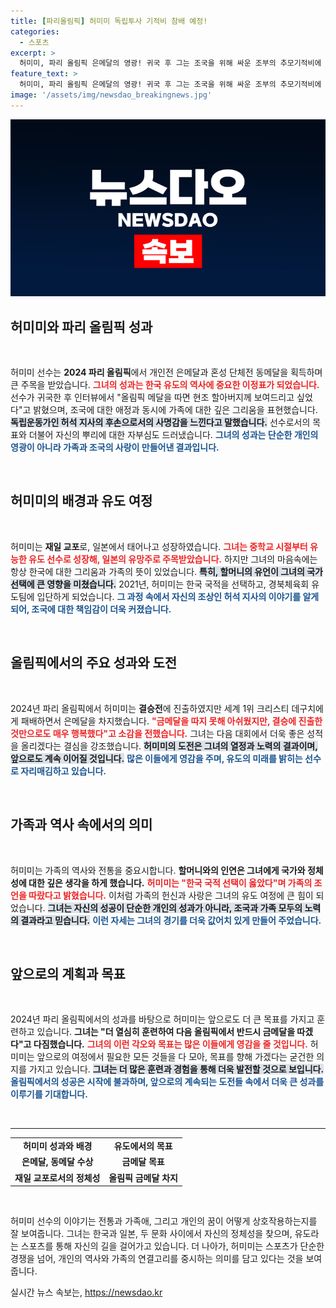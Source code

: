 ```yaml
---
title: [파리올림픽] 허미미 독립투사 기적비 참배 예정!
categories:
  - 스포츠
excerpt: >
  허미미, 파리 올림픽 은메달의 영광! 귀국 후 그는 조국을 위해 싸운 조부의 추모기적비에 참배하며 새로운 도약을 다짐했다. 할머니의 유언이 큰 힘이 되었다고 전한 그가 다음 도전에서 다시 일어날 수 있을까?
feature_text: >
  허미미, 파리 올림픽 은메달의 영광! 귀국 후 그는 조국을 위해 싸운 조부의 추모기적비에 참배하며 새로운 도약을 다짐했다. 할머니의 유언이 큰 힘이 되었다고 전한 그가 다음 도전에서 다시 일어날 수 있을까?
image: '/assets/img/newsdao_breakingnews.jpg'
---
```


<p><img src="/assets/img/newsdao_breakingnews.jpg" alt="ontimetimes 속보" /></p>

<h2 data-ke-size="size26">허미미와 파리 올림픽 성과</h2>

<p data-ke-size="size16">&nbsp;</p>

<p>허미미 선수는 <b>2024 파리 올림픽</b>에서 개인전 은메달과 혼성 단체전 동메달을 획득하며 큰 주목을 받았습니다. <b><span style="color: #ee2323;">그녀의 성과는 한국 유도의 역사에 중요한 이정표가 되었습니다.</span></b> 선수가 귀국한 후 인터뷰에서 "올림픽 메달을 따면 현조 할아버지께 보여드리고 싶었다"고 밝혔으며, 조국에 대한 애정과 동시에 가족에 대한 깊은 그리움을 표현했습니다. <b><span style="background-color: #21538527;">독립운동가인 허석 지사의 후손으로서의 사명감을 느낀다고 말했습니다.</span></b> 선수로서의 목표와 더불어 자신의 뿌리에 대한 자부심도 드러냈습니다. <b><span style="color: #1a5490;">그녀의 성과는 단순한 개인의 영광이 아니라 가족과 조국의 사랑이 만들어낸 결과입니다.</span></b></p>

<p data-ke-size="size16">&nbsp;</p>

<h2 data-ke-size="size26">허미미의 배경과 유도 여정</h2>

<p data-ke-size="size16">&nbsp;</p>

<p>허미미는 <b>재일 교포</b>로, 일본에서 태어나고 성장하였습니다. <b><span style="color: #ee2323;">그녀는 중학교 시절부터 유능한 유도 선수로 성장해, 일본의 유망주로 주목받았습니다.</span></b> 하지만 그녀의 마음속에는 항상 한국에 대한 그리움과 가족의 뜻이 있었습니다. <b><span style="background-color: #21538527;">특히, 할머니의 유언이 그녀의 국가 선택에 큰 영향을 미쳤습니다.</span></b> 2021년, 허미미는 한국 국적을 선택하고, 경북체육회 유도팀에 입단하게 되었습니다. <b><span style="color: #1a5490;">그 과정 속에서 자신의 조상인 허석 지사의 이야기를 알게 되어, 조국에 대한 책임감이 더욱 커졌습니다.</span></b></p>

<p data-ke-size="size16">&nbsp;</p>

<h2 data-ke-size="size26">올림픽에서의 주요 성과와 도전</h2>

<p data-ke-size="size16">&nbsp;</p>

<p>2024년 파리 올림픽에서 허미미는 <b>결승전</b>에 진출하였지만 세계 1위 크리스티 데구치에게 패배하면서 은메달을 차지했습니다. <b><span style="color: #ee2323;">"금메달을 따지 못해 아쉬웠지만, 결승에 진출한 것만으로도 매우 행복했다"고 소감을 전했습니다.</span></b> 그녀는 다음 대회에서 더욱 좋은 성적을 올리겠다는 결심을 강조했습니다. <b><span style="background-color: #21538527;">허미미의 도전은 그녀의 열정과 노력의 결과이며, 앞으로도 계속 이어질 것입니다.</span></b> <b><span style="color: #1a5490;">많은 이들에게 영감을 주며, 유도의 미래를 밝히는 선수로 자리매김하고 있습니다.</span></b></p>

<p data-ke-size="size16">&nbsp;</p>

<h2 data-ke-size="size26">가족과 역사 속에서의 의미</h2>

<p data-ke-size="size16">&nbsp;</p>

<p>허미미는 가족의 역사와 전통을 중요시합니다. <b>할머니와의 인연은 그녀에게 국가와 정체성에 대한 깊은 생각을 하게 했습니다.</b> <b><span style="color: #ee2323;">허미미는 "한국 국적 선택이 옳았다"며 가족의 조언을 따랐다고 밝혔습니다.</span></b> 이처럼 가족의 헌신과 사랑은 그녀의 유도 여정에 큰 힘이 되었습니다. <b><span style="background-color: #21538527;">그녀는 자신의 성공이 단순한 개인의 성과가 아니라, 조국과 가족 모두의 노력의 결과라고 믿습니다.</span></b> <b><span style="color: #1a5490;">이런 자세는 그녀의 경기를 더욱 값어치 있게 만들어 주었습니다.</span></b></p>

<p data-ke-size="size16">&nbsp;</p>

<h2 data-ke-size="size26">앞으로의 계획과 목표</h2>

<p data-ke-size="size16">&nbsp;</p>

<p>2024년 파리 올림픽에서의 성과를 바탕으로 허미미는 앞으로도 더 큰 목표를 가지고 훈련하고 있습니다. <b>그녀는 "더 열심히 훈련하여 다음 올림픽에서 반드시 금메달을 따겠다"고 다짐했습니다.</b> <b><span style="color: #ee2323;">그녀의 이런 각오와 목표는 많은 이들에게 영감을 줄 것입니다.</span></b> 허미미는 앞으로의 여정에서 필요한 모든 것들을 다 모아, 목표를 향해 가겠다는 굳건한 의지를 가지고 있습니다. <b><span style="background-color: #21538527;">그녀는 더 많은 훈련과 경험을 통해 더욱 발전할 것으로 보입니다.</span></b> <b><span style="color: #1a5490;">올림픽에서의 성공은 시작에 불과하며, 앞으로의 계속되는 도전들 속에서 더욱 큰 성과를 이루기를 기대합니다.</span></b></p>

<p data-ke-size="size16">&nbsp;</p>

<hr>

<table>
    <tr>
        <td style="text-align: center; height: 17px;"><b>허미미 성과와 배경</b></td>
        <td style="text-align: center; height: 17px;"><b>유도에서의 목표</b></td>
    </tr>
    <tr>
        <td style="text-align: center; height: 17px;"><b>은메달, 동메달 수상</b></td>
        <td style="text-align: center; height: 17px;"><b>금메달 목표</b></td>
    </tr>
    <tr>
        <td style="text-align: center; height: 17px;"><b>재일 교포로서의 정체성</b></td>
        <td style="text-align: center; height: 17px;"><b>올림픽 금메달 차지</b></td>
    </tr>
</table>

<p data-ke-size="size16">&nbsp;</p> 

<p>허미미 선수의 이야기는 전통과 가족애, 그리고 개인의 꿈이 어떻게 상호작용하는지를 잘 보여줍니다. 그녀는 한국과 일본, 두 문화 사이에서 자신의 정체성을 찾으며, 유도라는 스포츠를 통해 자신의 길을 걸어가고 있습니다. 더 나아가, 허미미는 스포츠가 단순한 경쟁을 넘어, 개인의 역사와 가족의 연결고리를 중시하는 의미를 담고 있다는 것을 보여줍니다.</p>
실시간 뉴스 속보는, <a href="https://newsdao.kr" rel="dofollow">https://newsdao.kr</a>


